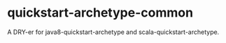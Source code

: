 quickstart-archetype-common
===========================

A DRY-er for java8-quickstart-archetype and scala-quickstart-archetype.
